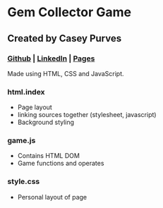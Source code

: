 # Gem Collector Game
## Created by Casey Purves
### [Github](https://github.com/caseyjames95) | [LinkedIn](https://www.linkedin.com/in/caseypurves/) | [Pages](https://caseyjames95.github.io/Word-Guess-Game/)
Made using HTML, CSS and JavaScript.



### html.index
 - Page layout
 - linking sources together (stylesheet, javascript)
 - Background styling

### game.js
 - Contains HTML DOM
 - Game functions and operates

### style.css
 - Personal layout of page
